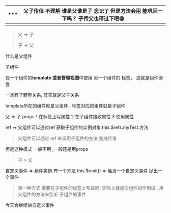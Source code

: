 | ***  | 父子传值 不理解 谁是父谁是子 忘记了 但是方法会用 能巩固一下吗？ 子传父也带过下吧😁 |
| ---- | ------------------------------------------------------------ |
|      |                                                              |

> 父 => 子 

> 子  => 父

什么是父组件 

子组件  

在一个组件的**template 或者管理视图**中使用 另一个组件的 标签， 这就是组件嵌套

一旦有了嵌套关系, 其实就是父子关系

template所在的组件就是父组件 , 标签对应的组件就是子组件



父  =>  子    props   1 在标签上写属性 2 在子组件接收属性 3  使用属性

ref  =>  父组件可以通过ref 获取子组件的实例对象  this.$refs.myTest.方法

> 父组件可以通过 ref 来调用子组件的方法 完成传值 

但是这种模式 一般不用 ,一般还是用props

> 子 > 父 

自定义事件 =>  组件实例 有一个方法  this.$emit() =>  触发一个自定义事件  抛出一个事件 

> 第一种方式 需要在子组件的标签上写监听, 实际上就是父组件的作用域 , 用父组件的方法来监听 子组件的事件

今天会继续讲自定义事件